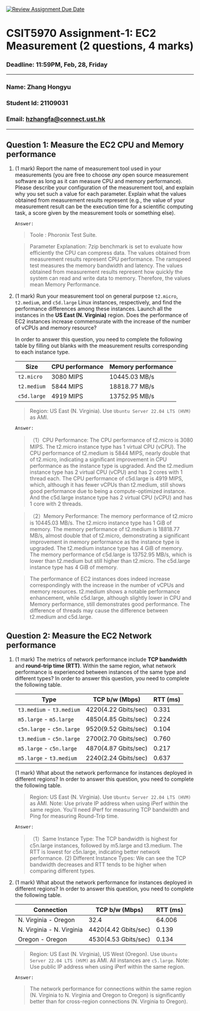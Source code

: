 [![Review Assignment Due Date](https://classroom.github.com/assets/deadline-readme-button-22041afd0340ce965d47ae6ef1cefeee28c7c493a6346c4f15d667ab976d596c.svg)](https://classroom.github.com/a/IAASVEAZ)
# CSIT5970 Assignment-1: EC2 Measurement (2 questions, 4 marks)

### Deadline: 11:59PM, Feb, 28, Friday

---

### Name: Zhang Hongyu
### Student Id: 21109031
### Email: hzhangfa@connect.ust.hk

---

## Question 1: Measure the EC2 CPU and Memory performance

1. (1 mark) Report the name of measurement tool used in your measurements (you are free to choose *any* open source measurement software as long as it can measure CPU and memory performance). Please describe your configuration of the measurement tool, and explain why you set such a value for each parameter. Explain what the values obtained from measurement results represent (e.g., the value of your measurement result can be the execution time for a scientific computing task, a score given by the measurement tools or something else).

     `Answer:`

    > Toole : Phoronix Test Suite.
    
    > Parameter Explanation: 
    7zip benchmark is set to evaluate how efficiently the CPU can compress data. The values obtained from measurement results represent CPU performance.
    The ramspeed test measures the memory bandwidth and latency. The values obtained from measurement results represent how quickly the system can read and write data to memory. Therefore, the values mean Memory Performance.

2. (1 mark) Run your measurement tool on general purpose `t2.micro`, `t2.medium`, and `c5d.large` Linux instances, respectively, and find the performance differences among these instances. Launch all the instances in the **US East (N. Virginia)** region. Does the performance of EC2 instances increase commensurate with the increase of the number of vCPUs and memory resource?

    In order to answer this question, you need to complete the following table by filling out blanks with the measurement results corresponding to each instance type.

    | Size        | CPU performance | Memory performance |
    | ----------- | --------------- | ------------------ |
    | `t2.micro` |     3080 MIPS          |         10445.03 MB/s           |
    | `t2.medium`  |         5844 MIPS        |          18818.77 MB/s          |
    | `c5d.large` |        4919 MIPS         |         13752.95 MB/s           |

    > Region: US East (N. Virginia). Use `Ubuntu Server 22.04 LTS (HVM)` as AMI.
    
     `Answer:`

    >（1）CPU Performance:
    The CPU performance of t2.micro is 3080 MIPS. The t2.micro instance type has 1 virtual CPU (vCPU).
    The CPU performance of t2.medium is 5844 MIPS, nearly double that of t2.micro, indicating a significant improvement in CPU performance as the instance type is upgraded. And the t2.medium instance type has 2 virtual CPU (vCPU) and has 2 cores with 1 thread each.
    The CPU performance of c5d.large is 4919 MIPS, which, although it has fewer vCPUs than t2.medium, still shows good performance due to being a compute-optimized instance. And the c5d.large instance type has 2 virtual CPU (vCPU) and has 1 core with 2 threads. 
    
    >（2）Memory Performance:
    The memory performance of t2.micro is 10445.03 MB/s. The t2.micro instance type has 1 GiB of memory.
    The memory performance of t2.medium is 18818.77 MB/s, almost double that of t2.micro, demonstrating a significant improvement in memory performance as the instance type is upgraded. The t2.medium instance type has 4 GiB of memory.
    The memory performance of c5d.large is 13752.95 MB/s, which is lower than t2.medium but still higher than t2.micro. The c5d.large instance type has 4 GiB of memory.

    > The performance of EC2 instances does indeed increase correspondingly with the increase in the number of vCPUs and memory resources. t2.medium shows a notable performance enhancement, while c5d.large, although slightly lower in CPU and Memory performance, still demonstrates good performance. The difference of threads may cause the difference between t2.medium and c5d.large.

## Question 2: Measure the EC2 Network performance

1. (1 mark) The metrics of network performance include **TCP bandwidth** and **round-trip time (RTT)**. Within the same region, what network performance is experienced between instances of the same type and different types? In order to answer this question, you need to complete the following table.

    | Type                      | TCP b/w (Mbps) | RTT (ms) |
    | ------------------------- | -------------- | -------- |
    | `t3.medium` - `t3.medium` |        4220(4.22 Gbits/sec)        |     0.331     |
    | `m5.large` - `m5.large`   |        4850(4.85 Gbits/sec)        |     0.224     |
    | `c5n.large` - `c5n.large` |        9520(9.52 Gbits/sec)        |     0.104     |
    | `t3.medium` - `c5n.large` |        2700(2.70 Gbits/sec)        |     0.760     |
    | `m5.large` - `c5n.large`  |        4870(4.87 Gbits/sec)        |     0.217     |
    | `m5.large` - `t3.medium`  |        2240(2.24 Gbits/sec)        |     0.637     |
    
    (1 mark) What about the network performance for instances deployed in different regions? In order to answer this question, you need to complete the following table.

    > Region: US East (N. Virginia). Use `Ubuntu Server 22.04 LTS (HVM)` as AMI. Note: Use private IP address when using iPerf within the same region. You'll need iPerf for measuring TCP bandwidth and Ping for measuring Round-Trip time.
    
     `Answer:`

    > （1）Same Instance Type: The TCP bandwidth is highest for c5n.large instances, followed by m5.large and t3.medium. The RTT is lowest for c5n.large, indicating better network performance.
    >  (2) Different Instance Types: We can see the TCP bandwidth decreases and RTT tends to be higher when comparing different types. 

2. (1 mark) What about the network performance for instances deployed in different regions? In order to answer this question, you need to complete the following table.

    | Connection                | TCP b/w (Mbps) | RTT (ms) |
    | ------------------------- | -------------- | -------- |
    | N. Virginia - Oregon      |        32.4        |     64.006     |
    | N. Virginia - N. Virginia |        4420(4.42 Gbits/sec)        |     0.139     |
    | Oregon - Oregon           |        4530(4.53 Gbits/sec)        |     0.134     |
 
    > Region: US East (N. Virginia), US West (Oregon). Use `Ubuntu Server 22.04 LTS (HVM)` as AMI. All instances are `c5.large`. Note: Use public IP address when using iPerf within the same region.
    
     `Answer:`

    > The network performance for connections within the same region (N. Virginia to N. Virginia and Oregon to Oregon) is significantly better than for cross-region connections (N. Virginia to Oregon).
